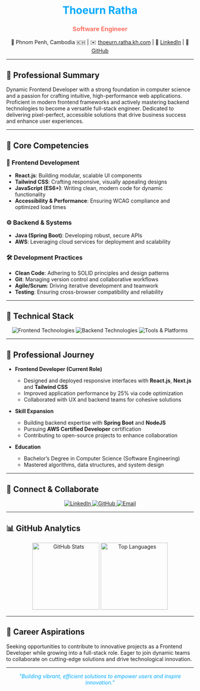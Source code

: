 <div align="center">
  <h1 style="color: #00aaff;">Thoeurn Ratha</h1>
  <h3 style="color: #ff6f61;">Software Engineer</h3>
  <p>📍 Phnom Penh, Cambodia 🇰🇭 | ✉️ <a href="mailto:thoeurn.ratha.kh.com">thoeurn.ratha.kh.com</a> | 🔗 <a href="https://linkedin.com/in/your-profile">LinkedIn</a> | 🐙 <a href="https://github.com/Ari-ICU">GitHub</a></p>
</div>

---

## 🌟 Professional Summary

Dynamic Frontend Developer with a strong foundation in computer science and a passion for crafting intuitive, high-performance web applications. Proficient in modern frontend frameworks and actively mastering backend technologies to become a versatile full-stack engineer. Dedicated to delivering pixel-perfect, accessible solutions that drive business success and enhance user experiences.

---

## 🚀 Core Competencies

### 🎨 Frontend Development
- **React.js**: Building modular, scalable UI components
- **Tailwind CSS**: Crafting responsive, visually appealing designs
- **JavaScript (ES6+)**: Writing clean, modern code for dynamic functionality
- **Accessibility & Performance**: Ensuring WCAG compliance and optimized load times

### ⚙️ Backend & Systems
- **Java (Spring Boot)**: Developing robust, secure APIs
- **AWS**: Leveraging cloud services for deployment and scalability

### 🛠️ Development Practices
- **Clean Code**: Adhering to SOLID principles and design patterns
- **Git**: Managing version control and collaborative workflows
- **Agile/Scrum**: Driving iterative development and teamwork
- **Testing**: Ensuring cross-browser compatibility and reliability

---

## 🧰 Technical Stack

<p align="center">
  <img src="https://skillicons.dev/icons?i=react,next,js,html,css,tailwind&theme=light" alt="Frontend Technologies"/>
  <img src="https://skillicons.dev/icons?i=java,spring,cs,cpp&theme=light" alt="Backend Technologies"/>
  <img src="https://skillicons.dev/icons?i=aws,git,github,vscode&theme=light" alt="Tools & Platforms"/>
</p>

---

## 🌱 Professional Journey

- **Frontend Developer (Current Role)**  
  - Designed and deployed responsive interfaces with **React.js**, **Next.js** and **Tailwind CSS**  
  - Improved application performance by 25% via code optimization  
  - Collaborated with UX and backend teams for cohesive solutions  

- **Skill Expansion**  
  - Building backend expertise with **Spring Boot** and **NodeJS**  
  - Pursuing **AWS Certified Developer** certification  
  - Contributing to open-source projects to enhance collaboration  

- **Education**  
  - Bachelor’s Degree in Computer Science (Software Engineering)  
  - Mastered algorithms, data structures, and system design  

---

## 🤝 Connect & Collaborate

<p align="center">
  <a href="https://linkedin.com/in/your-profile">
    <img src="https://img.shields.io/badge/LinkedIn-0077B5?style=flat-square&logo=linkedin&logoColor=white" alt="LinkedIn"/>
  </a>
  <a href="https://github.com/Ari-ICU">
    <img src="https://img.shields.io/badge/GitHub-181717?style=flat-square&logo=github&logoColor=white" alt="GitHub"/>
  </a>
  <a href="mailto:thoeurn.ratha.kh@gmail.com">
    <img src="https://img.shields.io/badge/Email-D14836?style=flat-square&logo=gmail&logoColor=white" alt="Email"/>
  </a>
</p>

---

## 📊 GitHub Analytics

<p align="center">
  <img height="180em" src="https://github-readme-stats.vercel.app/api?username=your-username&show_icons=true&theme=radical&include_all_commits=true&count_private=true" alt="GitHub Stats"/>
  <img height="180em" src="https://github-readme-stats.vercel.app/api/top-langs/?username=your-username&layout=compact&langs_count=8&theme=radical" alt="Top Languages"/>
</p>

---

## 🎯 Career Aspirations

Seeking opportunities to contribute to innovative projects as a Frontend Developer while growing into a full-stack role. Eager to join dynamic teams to collaborate on cutting-edge solutions and drive technological innovation.

---

<div align="center">
  <i style="color: #00aaff;">"Building vibrant, efficient solutions to empower users and inspire innovation."</i>
</div>
